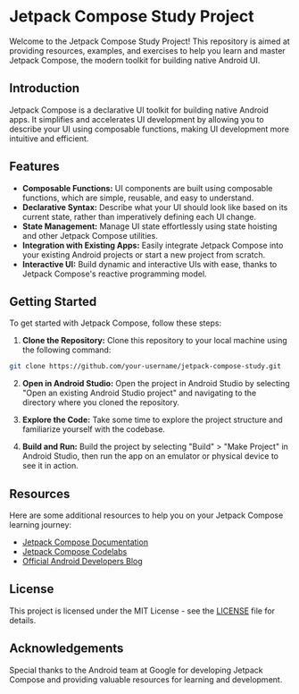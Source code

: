 # Jetpack Compose Study Project

Welcome to the Jetpack Compose Study Project! This repository is aimed at providing resources, examples, and exercises to help you learn and master Jetpack Compose, the modern toolkit for building native Android UI.

## Introduction

Jetpack Compose is a declarative UI toolkit for building native Android apps. It simplifies and accelerates UI development by allowing you to describe your UI using composable functions, making UI development more intuitive and efficient.

## Features

- **Composable Functions:** UI components are built using composable functions, which are simple, reusable, and easy to understand.
- **Declarative Syntax:** Describe what your UI should look like based on its current state, rather than imperatively defining each UI change.
- **State Management:** Manage UI state effortlessly using state hoisting and other Jetpack Compose utilities.
- **Integration with Existing Apps:** Easily integrate Jetpack Compose into your existing Android projects or start a new project from scratch.
- **Interactive UI:** Build dynamic and interactive UIs with ease, thanks to Jetpack Compose's reactive programming model.

## Getting Started

To get started with Jetpack Compose, follow these steps:

1. **Clone the Repository:** Clone this repository to your local machine using the following command:

```bash
git clone https://github.com/your-username/jetpack-compose-study.git
```

2. **Open in Android Studio:** Open the project in Android Studio by selecting "Open an existing Android Studio project" and navigating to the directory where you cloned the repository.

3. **Explore the Code:** Take some time to explore the project structure and familiarize yourself with the codebase.

4. **Build and Run:** Build the project by selecting "Build" > "Make Project" in Android Studio, then run the app on an emulator or physical device to see it in action.


## Resources

Here are some additional resources to help you on your Jetpack Compose learning journey:

- [Jetpack Compose Documentation](https://developer.android.com/jetpack/compose)
- [Jetpack Compose Codelabs](https://developer.android.com/courses/pathways/compose)
- [Official Android Developers Blog](https://android-developers.googleblog.com/)

## License

This project is licensed under the MIT License - see the [LICENSE](LICENSE) file for details.

## Acknowledgements

Special thanks to the Android team at Google for developing Jetpack Compose and providing valuable resources for learning and development.
